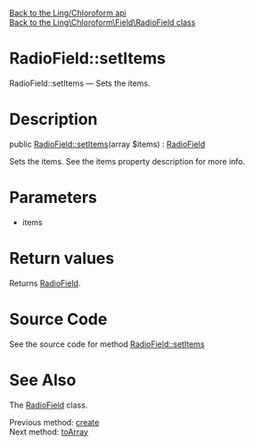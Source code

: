 [Back to the Ling/Chloroform api](https://github.com/lingtalfi/Chloroform/blob/master/doc/api/Ling/Chloroform.md)<br>
[Back to the Ling\Chloroform\Field\RadioField class](https://github.com/lingtalfi/Chloroform/blob/master/doc/api/Ling/Chloroform/Field/RadioField.md)


RadioField::setItems
================



RadioField::setItems — Sets the items.




Description
================


public [RadioField::setItems](https://github.com/lingtalfi/Chloroform/blob/master/doc/api/Ling/Chloroform/Field/RadioField/setItems.md)(array $items) : [RadioField](https://github.com/lingtalfi/Chloroform/blob/master/doc/api/Ling/Chloroform/Field/RadioField.md)




Sets the items.
See the items property description for more info.




Parameters
================


- items

    


Return values
================

Returns [RadioField](https://github.com/lingtalfi/Chloroform/blob/master/doc/api/Ling/Chloroform/Field/RadioField.md).








Source Code
===========
See the source code for method [RadioField::setItems](https://github.com/lingtalfi/Chloroform/blob/master/Field/RadioField.php#L60-L64)


See Also
================

The [RadioField](https://github.com/lingtalfi/Chloroform/blob/master/doc/api/Ling/Chloroform/Field/RadioField.md) class.

Previous method: [create](https://github.com/lingtalfi/Chloroform/blob/master/doc/api/Ling/Chloroform/Field/RadioField/create.md)<br>Next method: [toArray](https://github.com/lingtalfi/Chloroform/blob/master/doc/api/Ling/Chloroform/Field/RadioField/toArray.md)<br>

